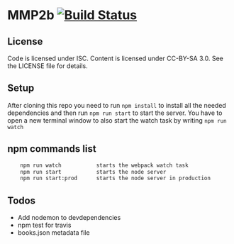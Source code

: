 # MMP2b [![Build Status](https://travis-ci.org/FHS-TeamFabulous/MMP2b.svg?branch=master)](https://travis-ci.org/FHS-TeamFabulous/MMP2b)

## License

Code is licensed under ISC. Content is licensed under CC-BY-SA 3.0. See the LICENSE file for details.


## Setup

After cloning this repo you need to run `npm install` to install all the needed dependencies and then run `npm run start` to start the server. 
You have to open a new terminal window to also start the watch task by writing `npm run watch`


## npm commands list
```bash          
    npm run watch           starts the webpack watch task
    npm run start           starts the node server
    npm run start:prod      starts the node server in production
```

## Todos
 - Add nodemon to devdependencies
 - npm test for travis
 - books.json metadata file
